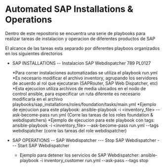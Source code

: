 # Automated SAP Installations & Operations

Dentro de este repositorio se encuentra una serie de playbooks para realizar tareas de instalacion y operacion de diferentes productos de SAP

El alcance de las tareas esta separado por diferentes playboos organizados en los siguientes directorios

- SAP INSTALLATIONS
    -- Instalacion SAP Webdispatcher 789 PL0127

    *Para correr instalaciones automatizadas se utiliza el playbook run.yml
    *Es necesario modificar el archivo inventory, agrupando los servidores de acuerdo al rol que ejecutaran (SAPRouter, SAP Web Dispatcher, etc)
    *Esta ejecucion utiliza archivos de media ubicados en el nodo de control ansible, para especificar un ruta diferente
        es necesario modificarla en el archivo playbooks/sap_installations/roles/foundation/tasks/main.yml
    *Ejemplo de ejecucion para este playbook: 
        ansible-playbook -i <inventory_file> --ask-become-pass run.yml (Corre las tareas de los roles foundation & webdispatchers)
    *Ejemplo de ejecucion para este playbook con tags: 
        ansible-playbook -i <inventory_file> --ask-become-pass run.yml --tags webdispatcher (corre las tareas del role webdispatcher)

- SAP OPERATIONS
    -- SAP Webdispatcher 
        --- Stop SAP Webdispatcher
        --- Start SAP Webdispatcher
    * Ejemplo para detener los servicios de SAP Webdispatcher:
        ansible-playbook -i inventory_customer run.yml --ask-pass --tags stop
